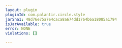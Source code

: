 ```yaml
---
layout: plugin
pluginId: com.palantir.circle.style
jarSha1: 48d76e75a7e4caca8a674dd1764b6a18085a1794
isJarAvailable: true
error: NONE
violations: []

---
```

